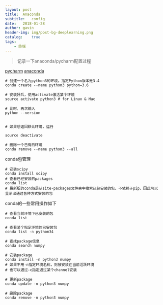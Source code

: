 ```yaml
---
layout: post
title:  Anaconda
subtitle:   config
date:   2018-01-28
author: gavin
header-img: img/post-bg-deeplearning.png
catalog:    true
tags:
    - 终端
---
```


>记录一下anaconda/pycharm配置过程

[pycharm](https://www.jetbrains.com/pycharm/download/#section=mac)
[anaconda](https://www.anaconda.com/download/#macos)

```
# 创建一个名为python3的环境，指定Python版本是3.4
conda create --name python3 python=3.6

# 安装好后，使用activate激活某个环境
source activate python3 # for Linux & Mac

# 此时，再次输入
python --version


# 如果想返回默认环境，运行

source deactivate

# 删除一个已有的环境
conda remove --name python3 --all

```

conda包管理

```
# 安装scipy
conda install scipy
# 查看已经安装的packages
conda list
# 最新版的conda是从site-packages文件夹中搜索已经安装的包，不依赖于pip，因此可以显示出通过各种方式安装的包

```

conda的一些常用操作如下

```
# 查看当前环境下已安装的包
conda list

# 查看某个指定环境的已安装包
conda list -n python34

# 查找package信息
conda search numpy

# 安装package
conda install -n python3 numpy
# 如果不用-n指定环境名称，则被安装在当前活跃环境
# 也可以通过-c指定通过某个channel安装

# 更新package
conda update -n python3 numpy

# 删除package
conda remove -n python3 numpy

```
